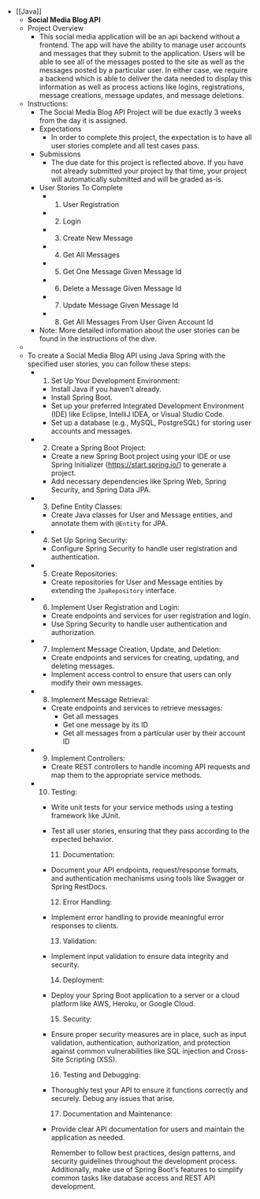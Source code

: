 - [[Java]]
	- **Social Media Blog API**
	- Project Overview
		- This social media application will be an api backend without a frontend. The app will have the ability to manage user accounts and messages that they submit to the application. Users will be able to see all of the messages posted to the site as well as the messages posted by a particular user. In either case, we require a backend which is able to deliver the data needed to display this information as well as process actions like logins, registrations, message creations, message updates, and message deletions.
	- Instructions:
		- The Social Media Blog API Project will be due exactly 3 weeks from the day it is assigned.
		- Expectations
			- In order to complete this project, the expectation is to have all user stories complete and all test cases pass.
		- Submissions
			- The due date for this project is reflected above. If you have not already submitted your project by that time, your project will automatically submitted and will be graded as-is.
		- User Stories To Complete
			- 1. User Registration
			- 2. Login
			- 3. Create New Message
			- 4. Get All Messages
			- 5. Get One Message Given Message Id
			- 6. Delete a Message Given Message Id
			- 7. Update Message Given Message Id
			- 8. Get All Messages From User Given Account Id
		- Note: More detailed information about the user stories can be found in the instructions of the dive.
	-
	- To create a Social Media Blog API using Java Spring with the specified user stories, you can follow these steps:
		- 1. Set Up Your Development Environment:
			- Install Java if you haven't already.
			- Install Spring Boot.
			- Set up your preferred Integrated Development Environment (IDE) like Eclipse, IntelliJ IDEA, or Visual Studio Code.
			- Set up a database (e.g., MySQL, PostgreSQL) for storing user accounts and messages.
		- 2. Create a Spring Boot Project:
			- Create a new Spring Boot project using your IDE or use Spring Initializer (https://start.spring.io/) to generate a project.
			- Add necessary dependencies like Spring Web, Spring Security, and Spring Data JPA.
		- 3. Define Entity Classes:
			- Create Java classes for User and Message entities, and annotate them with `@Entity` for JPA.
		- 4. Set Up Spring Security:
			- Configure Spring Security to handle user registration and authentication.
		- 5. Create Repositories:
			- Create repositories for User and Message entities by extending the `JpaRepository` interface.
		- 6. Implement User Registration and Login:
			- Create endpoints and services for user registration and login.
			- Use Spring Security to handle user authentication and authorization.
		- 7. Implement Message Creation, Update, and Deletion:
			- Create endpoints and services for creating, updating, and deleting messages.
			- Implement access control to ensure that users can only modify their own messages.
		- 8. Implement Message Retrieval:
			- Create endpoints and services to retrieve messages:
				- Get all messages
				- Get one message by its ID
				- Get all messages from a particular user by their account ID
		- 9. Implement Controllers:
			- Create REST controllers to handle incoming API requests and map them to the appropriate service methods.
		- 10. Testing:
			- Write unit tests for your service methods using a testing framework like JUnit.
			- Test all user stories, ensuring that they pass according to the expected behavior.
			  
			  11. Documentation:
			- Document your API endpoints, request/response formats, and authentication mechanisms using tools like Swagger or Spring RestDocs.
			  
			  12. Error Handling:
			- Implement error handling to provide meaningful error responses to clients.
			  
			  13. Validation:
			- Implement input validation to ensure data integrity and security.
			  
			  14. Deployment:
			- Deploy your Spring Boot application to a server or a cloud platform like AWS, Heroku, or Google Cloud.
			  
			  15. Security:
			- Ensure proper security measures are in place, such as input validation, authentication, authorization, and protection against common vulnerabilities like SQL injection and Cross-Site Scripting (XSS).
			  
			  16. Testing and Debugging:
			- Thoroughly test your API to ensure it functions correctly and securely. Debug any issues that arise.
			  
			  17. Documentation and Maintenance:
			- Provide clear API documentation for users and maintain the application as needed.
			  
			  Remember to follow best practices, design patterns, and security guidelines throughout the development process. Additionally, make use of Spring Boot's features to simplify common tasks like database access and REST API development.